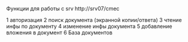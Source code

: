 Функции для работы с srv
http://srv07/cmec

1 авторизация
2 поиск документа (экранной копии/ответа)
3 чтение инфы по документу
4 изменение инфы документа
5 добавление вложения в документ
6 База документов

